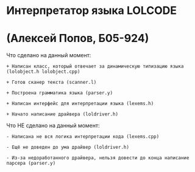 # Интерпретатор языка LOLCODE
# (Алексей Попов, Б05-924)

Что сделано на данный момент:

    + Написан класс, который отвечает за динамическую типизацию языка (lolobject.h lolobject.cpp)

    + Готов сканер текста (scanner.l)

    + Построена грамматика языка (parser.y)
    
    + Написан интерфейс для интерпретации языка (lexems.h)
    
    + Начато написание драйвера (loldriver.h)


Что НЕ сделано на данный момент:

    - Написана не вся логика интерпретации кода (lexems.cpp)

    - Ещё не доведен до ума драйвер (loldriver.h)

    - Из-за недоработанного драйвера, нельзя довести до конца написание парсера (parser.y)
